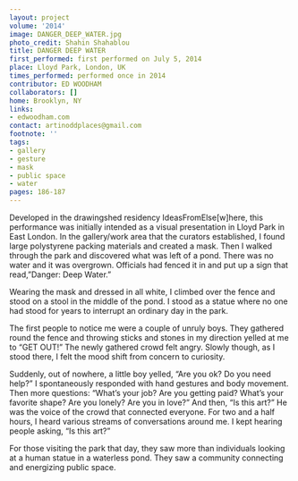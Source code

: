 ```yaml
---
layout: project
volume: '2014'
image: DANGER_DEEP_WATER.jpg
photo_credit: Shahin Shahablou
title: DANGER DEEP WATER
first_performed: first performed on July 5, 2014
place: Lloyd Park, London, UK
times_performed: performed once in 2014
contributor: ED WOODHAM
collaborators: []
home: Brooklyn, NY
links:
- edwoodham.com
contact: artinoddplaces@gmail.com
footnote: ''
tags:
- gallery
- gesture
- mask
- public space
- water
pages: 186-187
---
```


Developed in the drawingshed residency IdeasFromElse[w]here, this performance was initially intended as a visual presentation in Lloyd Park in East London. In the gallery/work area that the curators established, I found large polystyrene packing materials and created a mask. Then I walked through the park and discovered what was left of a pond. There was no water and it was overgrown. Officials had fenced it in and put up a sign that read,”Danger: Deep Water.”

Wearing the mask and dressed in all white, I climbed over the fence and stood on a stool in the middle of the pond. I stood as a statue where no one had stood for years to interrupt an ordinary day in the park.

The first people to notice me were a couple of unruly boys. They gathered round the fence and throwing sticks and stones in my direction yelled at me to “GET OUT!” The newly gathered crowd felt angry. Slowly though, as I stood there, I felt the mood shift from concern to curiosity.

Suddenly, out of nowhere, a little boy yelled, “Are you ok? Do you need help?” I spontaneously responded with hand gestures and body movement. Then more questions: “What’s your job? Are you getting paid? What’s your favorite shape? Are you lonely? Are you in love?” And then, “Is this art?” He was the voice of the crowd that connected everyone. For two and a half hours, I heard various streams of conversations around me. I kept hearing people asking, “Is this art?”

For those visiting the park that day, they saw more than individuals looking at a human statue in a waterless pond. They saw a community connecting and energizing public space.
